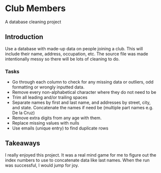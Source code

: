 # Club Members
A database cleaning project 

## Introduction 
Use a database with made-up data on people joining a club. This will include their name, address, occupation, etc.
The source file was made intentionally messy so there will be lots of cleaning to do.

### Tasks
* Go through each column to check for any missing data or outliers, odd formatting or wrongly inputted data.
* Remove every non-alphabetical character where they do not need to be
* Trim all leading and/or trailing spaces
* Separate names by first and last name, and addresses by street, city, and state. Concatenate the names if need be (multiple part names e.g. De la Cruz)
* Remove extra digits from any age with them.
* Replace missing values with nulls
* Use emails (unique entry) to find duplicate rows

## Takeaways 
I really enjoyed this project. It was a real mind game for me to figure out the index numbers to use to concatenate data like last names. 
When the run was successful, I would jump for joy.
